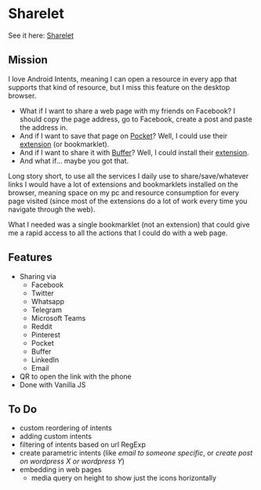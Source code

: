 Sharelet
========
See it here: [Sharelet](http://matita.github.io/sharelet)

## Mission
I love Android Intents, meaning I can open a resource in every app that supports that kind of resource, but I miss this feature on the desktop browser.
- What if I want to share a web page with my friends on Facebook? I should copy the page address, go to Facebook, create a post and paste the address in.
- And if I want to save that page on [Pocket](http://getpocket.com/)? Well, I could use their [extension](https://getpocket.com/add) (or bookmarklet).
- And if I want to share it with [Buffer](https://bufferapp.com)? Well, I could install their [extension](https://chrome.google.com/webstore/detail/buffer/noojglkidnpfjbincgijbaiedldjfbhh).
- And what if... maybe you got that.

Long story short, to use all the services I daily use to share/save/whatever links I would have a lot of extensions and bookmarklets installed on the browser, meaning space on my pc and resource consumption for every page visited (since most of the extensions do a lot of work every time you navigate through the web).

What I needed was a single bookmarklet (not an extension) that could give me a rapid access to all the actions that I could do with a web page.

## Features
* Sharing via
  * Facebook
  * Twitter
  * Whatsapp
  * Telegram
  * Microsoft Teams
  * Reddit
  * Pinterest
  * Pocket
  * Buffer
  * LinkedIn
  * Email
* QR to open the link with the phone
* Done with Vanilla JS

## To Do
* custom reordering of intents
* adding custom intents
* filtering of intents based on url RegExp
* create parametric intents (like *email to someone specific*, or *create post on wordpress X or wordpress Y*)
* embedding in web pages
  * media query on height to show just the icons horizontally
